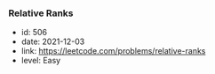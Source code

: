 ### Relative Ranks

* id: 506
* date: 2021-12-03
* link: https://leetcode.com/problems/relative-ranks
* level: Easy
